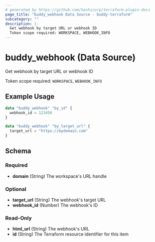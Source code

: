 ```yaml
---
# generated by https://github.com/hashicorp/terraform-plugin-docs
page_title: "buddy_webhook Data Source - buddy-terraform"
subcategory: ""
description: |-
  Get webhook by target URL or webhook ID
  Token scope required: WORKSPACE, WEBHOOK_INFO
---
```


# buddy_webhook (Data Source)

Get webhook by target URL or webhook ID

Token scope required: `WORKSPACE`, `WEBHOOK_INFO`

## Example Usage

```terraform
data "buddy_webhook" "by_id" {
  webhook_id = 123456
}

data "buddy_webhook" "by_target_url" {
  target_url = "https://mydomain.com"
}
```

<!-- schema generated by tfplugindocs -->
## Schema

### Required

- **domain** (String) The workspace's URL handle

### Optional

- **target_url** (String) The webhook's target URL
- **webhook_id** (Number) The webhook's ID

### Read-Only

- **html_url** (String) The webhook's URL
- **id** (String) The Terraform resource identifier for this item


